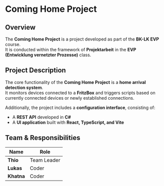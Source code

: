 # Coming Home Project

## Overview

The **Coming Home Project** is a project developed as part of the **BK-LK EVP** course.  
It is conducted within the framework of **Projektarbeit** in the **EVP (Entwicklung vernetzter Prozesse)** class.

## Project Description

The core functionality of the **Coming Home Project** is a **home arrival detection system**.  
It monitors devices connected to a **FritzBox** and triggers scripts based on currently connected devices or newly established connections.

Additionally, the project includes a **configuration interface**, consisting of:

- A **REST API** developed in **C#**
- A **UI application** built with **React, TypeScript, and Vite**

## Team & Responsibilities

| Name       | Role        |
| ---------- | ----------- |
| **Thio**   | Team Leader |
| **Lukas**  | Coder       |
| **Khatna** | Coder       |
